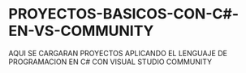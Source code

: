# PROYECTOS-BASICOS-CON-C#-EN-VS-COMMUNITY
AQUI SE CARGARAN PROYECTOS APLICANDO EL LENGUAJE DE PROGRAMACION EN C# CON VISUAL STUDIO COMMUNITY
